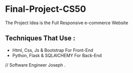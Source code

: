 # Final-Project-CS50

The Project Idea is the Full Responsive e-commerce Website
## Techniques That Use :
* Html, Css, Js & Bootstrap For Front-End
* Python, Flask & SQLAlCHEMY For Back-End

// Software Engineer Joseph .
